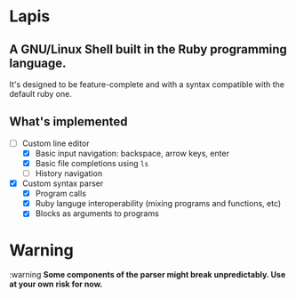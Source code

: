 # Lapis
## A GNU/Linux Shell built in the Ruby programming language.
It's designed to be feature-complete and with a syntax compatible with the default ruby one.

## What's implemented
- [ ] Custom line editor
  * [x] Basic input navigation: backspace, arrow keys, enter
  * [x] Basic file completions using `ls`
  * [ ] History navigation
- [x] Custom syntax parser
  * [x] Program calls
  * [x] Ruby languge interoperability (mixing programs and functions, etc)
  * [x] Blocks as arguments to programs

# Warning
:warning **Some components of the parser might break unpredictably. Use at your own risk for now.**
